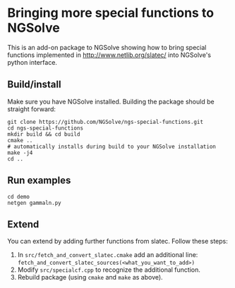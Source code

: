 # Bringing more special functions to NGSolve 

This is an add-on package to NGSolve showing 
how to bring special functions implemented in 
http://www.netlib.org/slatec/  into NGSolve's python interface.


## Build/install

Make sure you have NGSolve installed. Building the package should be straight forward:
```
git clone https://github.com/NGSolve/ngs-special-functions.git
cd ngs-special-functions
mkdir build && cd build
cmake ..
# automatically installs during build to your NGSolve installation
make -j4 
cd ..
```

## Run examples
```
cd demo
netgen gammaln.py
```

## Extend

You can extend by adding further functions from slatec. Follow these steps: 

1. In `src/fetch_and_convert_slatec.cmake` add an additional line: `fetch_and_convert_slatec_sources(<what_you_want_to_add>)`
2. Modify `src/specialcf.cpp` to recognize the additional function.
3. Rebuild package (using `cmake` and `make` as above).


